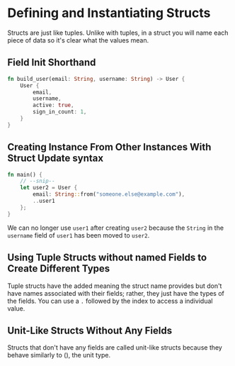 # Defining and Instantiating Structs

Structs are just like tuples.
Unlike with tuples, in a struct you will name each piece of data so it's clear what the values mean.

## Field Init Shorthand

```rust
fn build_user(email: String, username: String) -> User {
    User {
        email,
        username,
        active: true,
        sign_in_count: 1,
    }
}
```

## Creating Instance From Other Instances With Struct Update syntax

```rust
fn main() {
    // --snip--
    let user2 = User {
        email: String::from("someone.else@example.com"),
        ..user1
    };
}
```

We can no longer use ```user1``` after creating ```user2``` because the ```String``` in the ```username``` field of ```user1``` has been moved to ```user2```.

## Using Tuple Structs without named Fields to Create Different Types

Tuple structs have the added meaning the struct name provides but don't have names associated with their fields;
rather, they just have the types of the fields. You can use a ```.``` followed by the index to access a individual value.

## Unit-Like Structs Without Any Fields

Structs that don't have any fields are called unit-like structs because they behave similarly to (), the unit type.
